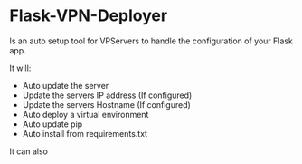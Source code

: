 # Flask-VPN-Deployer

Is an auto setup tool for VPServers to handle the configuration of your Flask app.

It will:
- Auto update the server
- Update the servers IP address (If configured)
- Update the servers Hostname (If configured)
- Auto deploy a virtual environment
- Auto update pip
- Auto install from requirements.txt

It can also